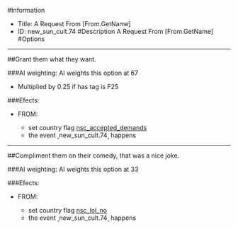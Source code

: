 #Information
 - Title: A Request From [From.GetName]
 - ID: new_sun_cult.74
#Description
A Request From [From.GetName]
#Options

___
##Grant them what they want.

###AI weighting:
AI weights this option at 67
 - Multiplied by 0.25 if has tag is F25


###Efects:<ul><li>FROM:</li><ul><li>set country flag [nsc_accepted_demands](../flags/nsc_accepted_demands.md)</li><li>the event ˻new_sun_cult.74˼ happens</li></ul></ul>

___
##Compliment them on their comedy, that was a nice joke.

###AI weighting:
AI weights this option at 33


###Efects:<ul><li>FROM:</li><ul><li>set country flag [nsc_lol_no](../flags/nsc_lol_no.md)</li><li>the event ˻new_sun_cult.74˼ happens</li></ul></ul>
